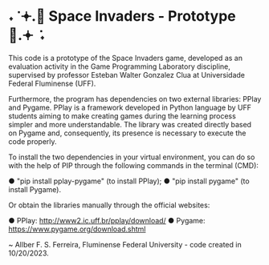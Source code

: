 # ˖ ݁ 𖥔.👾 Space Invaders - Prototype 👾.𖥔 ݁ ˖

This code is a prototype of the Space Invaders game, developed as an evaluation activity in the Game Programming Laboratory discipline, supervised by professor Esteban Walter Gonzalez Clua at Universidade Federal Fluminense (UFF).

Furthermore, the program has dependencies on two external libraries: PPlay and Pygame. PPlay is a framework developed in Python language by UFF students aiming to make creating games during the learning process simpler and more understandable. 
The library was created directly based on Pygame and, consequently, its presence is necessary to execute the code properly.

To install the two dependencies in your virtual environment, you can do so with the help of PIP through the following commands in the terminal (CMD):

● "pip install pplay-pygame" (to install PPlay);
● "pip install pygame" (to install Pygame).

Or obtain the libraries manually through the official websites:

● PPlay: http://www2.ic.uff.br/pplay/download/
● Pygame: https://www.pygame.org/download.shtml


~ Allber F. S. Ferreira, Fluminense Federal University - code created in 10/20/2023.
